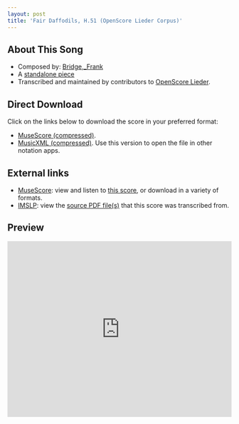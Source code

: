 ```yaml
---
layout: post
title: 'Fair Daffodils, H.51 (OpenScore Lieder Corpus)'
---
```


## About This Song

- Composed by: [Bridge,_Frank](https://fourscoreandmore.org/openscore/lieder/Bridge,_Frank)
- A [standalone piece](https://fourscoreandmore.org/openscore/lieder/Bridge,_Frank/_)
- Transcribed and maintained by contributors to [OpenScore Lieder].

[OpenScore Lieder]: https://musescore.com/openscore-lieder-corpus

## Direct Download

Click on the links below to download the score in your preferred format:
- [MuseScore (compressed)](https://github.com/openscore/lieder/blob/main/scores/Bridge,_Frank/_/Fair_Daffodils,_H.51/lc6257518.mscz?raw=true).
- [MusicXML (compressed)](https://github.com/openscore/lieder/blob/main/scores/Bridge,_Frank/_/Fair_Daffodils,_H.51/lc6257518.mxl?raw=true). Use this version to open the file in other notation apps.

## External links

- [MuseScore]: view and listen to [this score][MuseScore], or download in a variety of formats.
- [IMSLP]: view the [source PDF file(s)][IMSLP] that this score was transcribed from.

[MuseScore]: https://musescore.com/score/6257518
[IMSLP]: https://imslp.org/wiki/Special:ReverseLookup/212407

## Preview

<iframe width="100%" height="394" src="https://musescore.com/openscore-lieder-corpus/scores/6257518/embed" frameborder="0" allowfullscreen allow="autoplay; fullscreen"></iframe>
